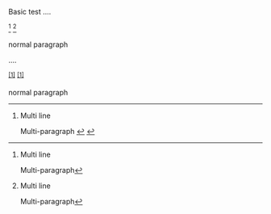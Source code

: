 Basic test
....

[^a]
[^a]

[^a]: Multi
line

    Multi-paragraph

[^a]: duplicate

normal paragraph

....

<p><sup class="footnote-ref"><a href="#fn1" id="fnref1">[1]</a></sup>
<sup class="footnote-ref"><a href="#fn1" id="fnref2">[1]</a></sup></p>
<p>normal paragraph</p>
<hr class="footnotes-sep">
<section class="footnotes">
<ol class="footnotes-list">
<li id="fn1" class="footnote-item">
<p>Multi
line</p>
<p>Multi-paragraph <a href="#fnref1" class="footnote-backref">↩︎</a> <a href="#fnref2" class="footnote-backref">↩︎</a></p>
</li>
</ol>
</section>
